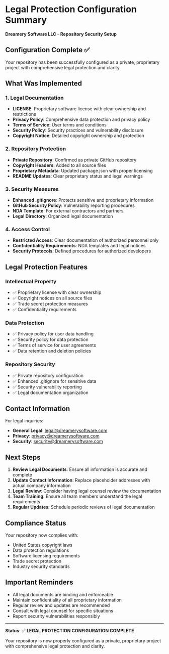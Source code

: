 # Legal Protection Configuration Summary

**Dreamery Software LLC - Repository Security Setup**

## Configuration Complete ✅

Your repository has been successfully configured as a private, proprietary project with comprehensive legal protection and clarity.

## What Was Implemented

### 1. Legal Documentation
- **LICENSE**: Proprietary software license with clear ownership and restrictions
- **Privacy Policy**: Comprehensive data protection and privacy policy
- **Terms of Service**: User terms and conditions
- **Security Policy**: Security practices and vulnerability disclosure
- **Copyright Notice**: Detailed copyright ownership and protection

### 2. Repository Protection
- **Private Repository**: Confirmed as private GitHub repository
- **Copyright Headers**: Added to all source files
- **Proprietary Metadata**: Updated package.json with proper licensing
- **README Updates**: Clear proprietary status and legal warnings

### 3. Security Measures
- **Enhanced .gitignore**: Protects sensitive and proprietary information
- **GitHub Security Policy**: Vulnerability reporting procedures
- **NDA Template**: For external contractors and partners
- **Legal Directory**: Organized legal documentation

### 4. Access Control
- **Restricted Access**: Clear documentation of authorized personnel only
- **Confidentiality Requirements**: NDA templates and legal notices
- **Security Protocols**: Defined procedures for authorized developers

## Legal Protection Features

### Intellectual Property
- ✅ Proprietary license with clear ownership
- ✅ Copyright notices on all source files
- ✅ Trade secret protection measures
- ✅ Confidentiality requirements

### Data Protection
- ✅ Privacy policy for user data handling
- ✅ Security policy for data protection
- ✅ Terms of service for user agreements
- ✅ Data retention and deletion policies

### Repository Security
- ✅ Private repository configuration
- ✅ Enhanced .gitignore for sensitive data
- ✅ Security vulnerability reporting
- ✅ Legal documentation organization

## Contact Information

For legal inquiries:
- **General Legal**: legal@dreamerysoftware.com
- **Privacy**: privacy@dreamerysoftware.com
- **Security**: security@dreamerysoftware.com

## Next Steps

1. **Review Legal Documents**: Ensure all information is accurate and complete
2. **Update Contact Information**: Replace placeholder addresses with actual company information
3. **Legal Review**: Consider having legal counsel review the documentation
4. **Team Training**: Ensure all team members understand the legal requirements
5. **Regular Updates**: Schedule periodic reviews of legal documentation

## Compliance Status

Your repository now complies with:
- United States copyright laws
- Data protection regulations
- Software licensing requirements
- Trade secret protection
- Industry security standards

## Important Reminders

- All legal documents are binding and enforceable
- Maintain confidentiality of all proprietary information
- Regular review and updates are recommended
- Consult with legal counsel for specific situations
- Report security vulnerabilities responsibly

---

**Status**: ✅ **LEGAL PROTECTION CONFIGURATION COMPLETE**

Your repository is now properly configured as a private, proprietary project with comprehensive legal protection and clarity.
